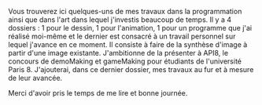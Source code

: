 Vous trouverez ici quelques-uns de mes travaux dans la programmation ainsi que dans l'art dans lequel j'investis beaucoup de temps.
Il y a 4 dossiers : 1 pour le dessin,
                    1 pour l'animation,
                    1 pour un programme que j'ai réalisé moi-même
                    et le dernier est consacré à un travail personnel sur lequel j'avance en ce moment. Il consiste à faire de la synthèse d'image à partir d'une image existante. J'ambitionne de la présenter à API8, le concours de demoMaking et gameMaking pour étudiants de l'université Paris 8.
J'ajouterai, dans ce dernier dossier, mes travaux au fur et à mesure de leur avancée.

Merci d'avoir pris le temps de me lire et bonne journée.
